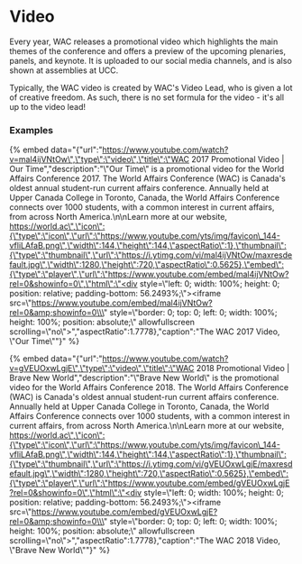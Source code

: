 # Video

Every year, WAC releases a promotional video which highlights the main themes of the conference and offers a preview of the upcoming plenaries, panels, and keynote. It is uploaded to our social media channels, and is also shown at assemblies at UCC.

Typically, the WAC video is created by WAC's Video Lead, who is given a lot of creative freedom. As such, there is no set formula for the video - it's all up to the video lead!

### Examples

{% embed data="{\"url\":\"https://www.youtube.com/watch?v=mal4ijVNtOw\",\"type\":\"video\",\"title\":\"WAC 2017 Promotional Video \| Our Time\",\"description\":\"\\\"Our Time\\\" is a promotional video for the World Affairs Conference 2017. The World Affairs Conference \(WAC\) is Canada\'s oldest annual student-run current affairs conference. Annually held at Upper Canada College in Toronto, Canada, the World Affairs Conference connects over 1000 students, with a common interest in current affairs, from across North America.\\n\\nLearn more at our website, https://world.ac\",\"icon\":{\"type\":\"icon\",\"url\":\"https://www.youtube.com/yts/img/favicon\_144-vfliLAfaB.png\",\"width\":144,\"height\":144,\"aspectRatio\":1},\"thumbnail\":{\"type\":\"thumbnail\",\"url\":\"https://i.ytimg.com/vi/mal4ijVNtOw/maxresdefault.jpg\",\"width\":1280,\"height\":720,\"aspectRatio\":0.5625},\"embed\":{\"type\":\"player\",\"url\":\"https://www.youtube.com/embed/mal4ijVNtOw?rel=0&showinfo=0\",\"html\":\"<div style=\\\"left: 0; width: 100%; height: 0; position: relative; padding-bottom: 56.2493%;\\\"><iframe src=\\\"https://www.youtube.com/embed/mal4ijVNtOw?rel=0&amp;showinfo=0\\\" style=\\\"border: 0; top: 0; left: 0; width: 100%; height: 100%; position: absolute;\\\" allowfullscreen scrolling=\\\"no\\\"></iframe></div>\",\"aspectRatio\":1.7778},\"caption\":\"The WAC 2017 Video, \\\"Our Time\\\"\"}" %}

{% embed data="{\"url\":\"https://www.youtube.com/watch?v=gVEUOxwLgjE\",\"type\":\"video\",\"title\":\"WAC 2018 Promotional Video \| Brave New World\",\"description\":\"\\\"Brave New World\\\" is the promotional video for the World Affairs Conference 2018. The World Affairs Conference \(WAC\) is Canada\'s oldest annual student-run current affairs conference. Annually held at Upper Canada College in Toronto, Canada, the World Affairs Conference connects over 1000 students, with a common interest in current affairs, from across North America.\\n\\nLearn more at our website, https://world.ac\",\"icon\":{\"type\":\"icon\",\"url\":\"https://www.youtube.com/yts/img/favicon\_144-vfliLAfaB.png\",\"width\":144,\"height\":144,\"aspectRatio\":1},\"thumbnail\":{\"type\":\"thumbnail\",\"url\":\"https://i.ytimg.com/vi/gVEUOxwLgjE/maxresdefault.jpg\",\"width\":1280,\"height\":720,\"aspectRatio\":0.5625},\"embed\":{\"type\":\"player\",\"url\":\"https://www.youtube.com/embed/gVEUOxwLgjE?rel=0&showinfo=0\",\"html\":\"<div style=\\\"left: 0; width: 100%; height: 0; position: relative; padding-bottom: 56.2493%;\\\"><iframe src=\\\"https://www.youtube.com/embed/gVEUOxwLgjE?rel=0&amp;showinfo=0\\\" style=\\\"border: 0; top: 0; left: 0; width: 100%; height: 100%; position: absolute;\\\" allowfullscreen scrolling=\\\"no\\\"></iframe></div>\",\"aspectRatio\":1.7778},\"caption\":\"The WAC 2018 Video, \\\"Brave New World\\\"\"}" %}



